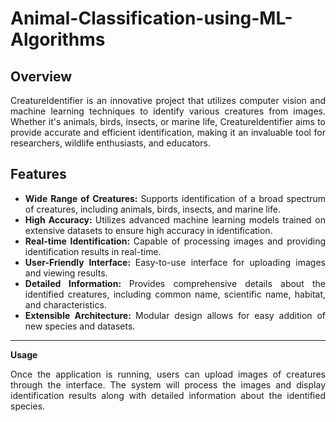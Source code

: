 # Animal-Classification-using-ML-Algorithms

## Overview
<div align="justify">
CreatureIdentifier is an innovative project that utilizes computer vision and machine learning techniques to identify various creatures from images. Whether it's animals, birds, insects, or marine life, CreatureIdentifier aims to provide accurate and efficient identification, making it an invaluable tool for researchers, wildlife enthusiasts, and educators.
</div>

## Features
<div align="justify">
  <ul>
    <li> 
      <b> Wide Range of Creatures: </b> 
      <span>Supports identification of a broad spectrum of creatures, including animals, birds, insects, and marine life.</span>
    </li>
    <li>
      <b>High Accuracy: </b>
      <span>Utilizes advanced machine learning models trained on extensive datasets to ensure high accuracy in identification.</span>
    </li>
    <li>
      <b>Real-time Identification: </b>
      <span>Capable of processing images and providing identification results in real-time.</span>
    </li>
    <li>
      <b>User-Friendly Interface: </b>
      <span>Easy-to-use interface for uploading images and viewing results.</span>
    </li>
    <li>
      <b>Detailed Information: </b>
      <span>Provides comprehensive details about the identified creatures, including common name, scientific name, habitat, and characteristics.</span>
    </li>
    <li>
      <b>Extensible Architecture: </b>
      <span>Modular design allows for easy addition of new species and datasets.</span>
    </li>
  </ul>
</div>
<hr />

<b>Usage</b>
<div align="justify">
Once the application is running, users can upload images of creatures through the interface. The system will process the images and display identification results along with detailed information about the identified species.
</div>
